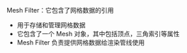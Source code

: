 Mesh Filter：它包含了网格数据的引用
- 用于存储和管理网格数据
- 它包含了一个 Mesh 对象，其中包括顶点，三角索引等属性
- Mesh Filter 负责提供网格数据给渲染管线使用

